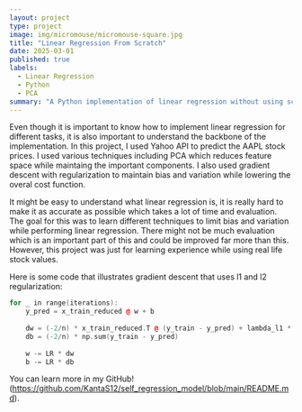 ```yaml
---
layout: project
type: project
image: img/micromouse/micromouse-square.jpg
title: "Linear Regression From Scratch"
date: 2025-03-01
published: true
labels:
  - Linear Regression
  - Python
  - PCA
summary: "A Python implementation of linear regression without using scikit-learn's built-in regression models. This project demonstrates the fundamental concepts of linear regression through a stock price prediction model for Apple Inc. (AAPL)."
---
```


Even though it is important to know how to implement linear regression for different tasks, it is also important to understand the backbone of the implementation. In this project, I used Yahoo API to predict the AAPL stock prices. I used various techniques including PCA which reduces feature space while maintaing the important components. I also used gradient descent with regularization to maintain bias and variation while lowering the overal cost function. 

It might be easy to understand what linear regression is, it is really hard to make it as accurate as possible which takes a lot of time and evaluation. The goal for this was to learn different techniques to limit bias and variation while performing linear regression. There might not be much evaluation which is an important part of this and could be improved far more than this. However, this project was just for learning experience while using real life stock values.

Here is some code that illustrates gradient descent that uses l1 and l2 regularization:

```cpp
for _ in range(iterations):
    y_pred = x_train_reduced @ w + b
    
    dw = (-2/n) * x_train_reduced.T @ (y_train - y_pred) + lambda_l1 * np.sign(w) + 2 * lambda_l2 * w
    db = (-2/n) * np.sum(y_train - y_pred)
    
    w -= LR * dw
    b -= LR * db
```

You can learn more in my GitHub!(https://github.com/KantaS12/self_regression_model/blob/main/README.md).
